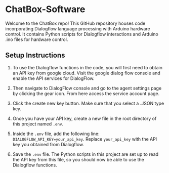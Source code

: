 # ChatBox-Software
Welcome to the ChatBox repo! This GitHub repository houses code incorporating Dialogflow language processing with Arduino hardware control. 
It contains Python scripts for Dialogflow interactions and Arduino .ino files for hardware control. 

## Setup Instructions

1. To use the Dialogflow functions in the code, you will first need to obtain an API key from google cloud. Visit the google dialog flow console and enable the API services for DialogFlow.  

2. Then navigate to DialogFlow console and go to the agent settings page by clicking the gear icon. From here access the service account page.

3. Click the create new key button. Make sure that you select a .JSON type key. 

4. Once you have your API key, create a new file in the root directory of this project named `.env`.

5. Inside the `.env` file, add the following line: `DIALOGFLOW_API_KEY=your_api_key`. Replace `your_api_key` with the API key you obtained from Dialogflow.

6. Save the `.env` file. The Python scripts in this project are set up to read the API key from this file, so you should now be able to use the Dialogflow functions.

